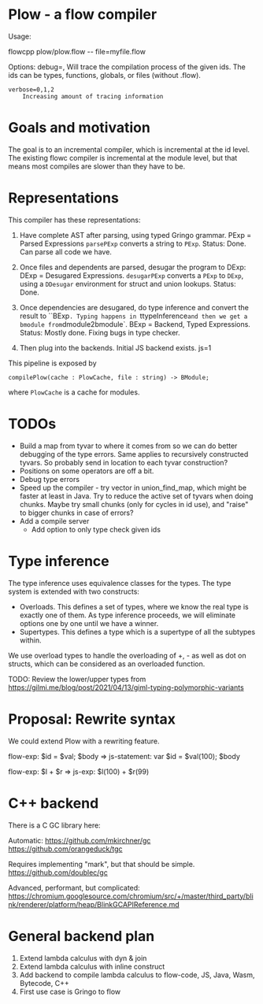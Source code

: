 # Plow - a flow compiler

Usage:

flowcpp plow/plow.flow -- file=myfile.flow

Options:
	debug=<id>,<id>
		Will trace the compilation process of the given ids.
		The ids can be types, functions, globals, or files (without .flow).

	verbose=0,1,2
		Increasing amount of tracing information

# Goals and motivation

The goal is to an incremental compiler, which is incremental at the id level.
The existing flowc compiler is incremental at the module level, but that means
most compiles are slower than they have to be.

# Representations

This compiler has these representations:

1. Have complete AST after parsing, using typed Gringo grammar.
      PExp = Parsed Expressions
   `parsePExp` converts a string to `PExp`.
   Status: Done. Can parse all code we have.

2. Once files and dependents are parsed, desugar the program to DExp:
   DExp = Desugared Expressions.
   `desugarPExp` converts a `PExp` to `DExp`, using a `DDesugar` environment
   for struct and union lookups.
   Status: Done.

3. Once dependencies are desugared, do type inference and convert the result to
   ``BExp`. Typing happens in `ttypeInference` and then we get a bmodule from
   `dmodule2bmodule`.
   BExp = Backend, Typed Expressions.
   Status: Mostly done. Fixing bugs in type checker.

4. Then plug into the backends. Initial JS backend exists. js=1

This pipeline is exposed by 

	compilePlow(cache : PlowCache, file : string) -> BModule;

where `PlowCache` is a cache for modules.

# TODOs

- Build a map from tyvar to where it comes from so we can do better
  debugging of the type errors. Same applies to recursively constructed
  tyvars. So probably send in location to each tyvar construction?
- Positions on some operators are off a bit.
- Debug type errors
- Speed up the compiler - try vector in union_find_map, which might be
  faster at least in Java. Try to reduce the active set of tyvars when
  doing chunks. Maybe try small chunks (only for cycles in id use), and
  "raise" to bigger chunks in case of errors?
- Add a compile server
  - Add option to only type check given ids

# Type inference

The type inference uses equivalence classes for the types.
The type system is extended with two constructs:

- Overloads. This defines a set of types, where we know the
  real type is exactly one of them. As type inference proceeds,
  we will eliminate options one by one until we have a winner.
- Supertypes. This defines a type which is a supertype of all
  the subtypes within.

We use overload types to handle the overloading of +, - as well as
dot on structs, which can be considered as an overloaded function.

TODO: Review the lower/upper types from
https://gilmi.me/blog/post/2021/04/13/giml-typing-polymorphic-variants

# Proposal: Rewrite syntax

We could extend Plow with a rewriting feature.

flow-exp: $id = $val; $body
=>
js-statement: 
var $id = $val(100);
$body

flow-exp: $l + $r
=>
js-exp: $l(100) + $r(99)

# C++ backend

There is a C GC library here:

Automatic:
https://github.com/mkirchner/gc
https://github.com/orangeduck/tgc

Requires implementing "mark", but that should be simple.
https://github.com/doublec/gc

Advanced, performant, but complicated:
https://chromium.googlesource.com/chromium/src/+/master/third_party/blink/renderer/platform/heap/BlinkGCAPIReference.md

# General backend plan

1. Extend lambda calculus with dyn & join
2. Extend lambda calculus with inline construct
3. Add backend to compile lambda calculus to flow-code, JS, Java, Wasm, Bytecode, C++
4. First use case is Gringo to flow
